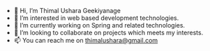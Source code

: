 - 👋 Hi, I’m Thimal Ushara Geekiyanage
- 👀 I’m interested in web based development technologies.
- 🌱 I’m currently working on Spring and related technologies.
- 💞️ I’m looking to collaborate on projects which meets my interests.
- 📫 You can reach me on thimalushara@gmail.com
